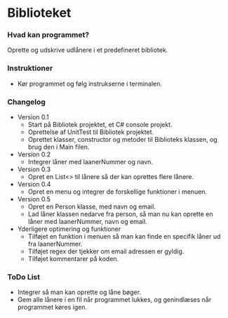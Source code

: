 # Biblioteket
### Hvad kan programmet?
Oprette og udskrive udlånere i et predefineret bibliotek.
### Instruktioner
  * Kør programmet og følg instrukserne i terminalen.
### Changelog
* Version 0.1
  * Start på Bibliotek projektet, et C# console projekt.
  * Oprettelse af UnitTest til Bibliotek projektet.
  * Oprettet klasser, constructor og metoder til Biblioteks klassen, og brug den i Main filen.
* Version 0.2
  * Integrer låner med laanerNummer og navn.
* Version 0.3
  * Opret en List<> til lånere så der kan oprettes flere lånere.
* Version 0.4
  * Opret en menu og integrer de forskellige funktioner i menuen.
* Version 0.5
  * Opret en Person klasse, med navn og email.
  * Lad låner klassen nedarve fra person, så man nu kan oprette en låner med laanerNummer, navn og email.
* Yderligere optimering og funktioner
  * Tilføjet en funktion i menuen så man kan finde en specifik låner ud fra laanerNummer.
  * Tilføjet regex der tjekker om email adressen er gyldig.
  * Tilføjet kommentarer på koden.
### ToDo List
  * Integrer så man kan oprette og låne bøger.
  * Gem alle lånere i en fil når programmet lukkes, og genindlæses når programmet køres igen.
